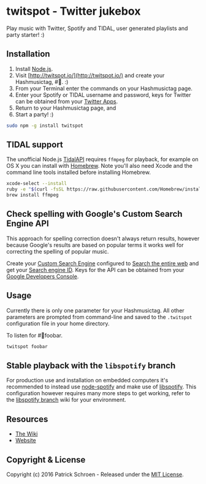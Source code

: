# twitspot - Twitter jukebox

Play music with Twitter, Spotify and TIDAL, user generated playlists and party starter! :)


## Installation

1. Install [Node.js](http://nodejs.org/).
1. Visit [http://twitspot.io/](http://twitspot.io/) and create your Hashmusictag, #🎵. :)
1. From your Terminal enter the commands on your Hashmusictag page.
1. Enter your Spotify or TIDAL username and password, keys for Twitter can be obtained from your [Twitter Apps](https://apps.twitter.com/).
1. Return to your Hashmusictag page, and
1. Start a party! :)

```sh
sudo npm -g install twitspot
```


## TIDAL support

The unofficial Node.js [TidalAPI](https://github.com/pschroen/TidalAPI) requires `ffmpeg` for playback, for example on OS X you can install with [Homebrew](http://brew.sh/). Note you'll also need Xcode and the command line tools installed before installing Homebrew.

```sh
xcode-select --install
ruby -e "$(curl -fsSL https://raw.githubusercontent.com/Homebrew/install/master/install)"
brew install ffmpeg
```


## Check spelling with Google's Custom Search Engine API

This approach for spelling correction doesn't always return results, however because Google's results are based on popular terms it works well for correcting the spelling of popular music.

Create your [Custom Search Engine](https://www.google.com/cse/) configured to [Search the entire web](https://support.google.com/customsearch/answer/2631040?hl=en) and get your [Search engine ID](https://support.google.com/customsearch/answer/2649143?hl=en). Keys for the API can be obtained from your [Google Developers Console](https://console.developers.google.com/).


## Usage

Currently there is only one parameter for your Hashmusictag. All other parameters are prompted from command-line and saved to the `.twitspot` configuration file in your home directory.

To listen for #🎵foobar.

```sh
twitspot foobar
```


## Stable playback with the `libspotify` branch

For production use and installation on embedded computers it's recommended to instead use [node-spotify](https://github.com/pschroen/node-spotify) and make use of [libspotify](https://developer.spotify.com/technologies/libspotify/). This configuration however requires many more steps to get working, refer to the [libspotify branch](https://github.com/pschroen/twitspot/wiki/libspotify-branch) wiki for your environment.


## Resources

* [The Wiki](https://github.com/pschroen/twitspot/wiki)
* [Website](http://twitspot.io/)


## Copyright & License

Copyright (c) 2016 Patrick Schroen - Released under the [MIT License](LICENSE).
